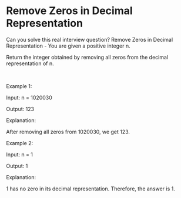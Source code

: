 # Remove Zeros in Decimal Representation

Can you solve this real interview question? Remove Zeros in Decimal Representation - You are given a positive integer n.

Return the integer obtained by removing all zeros from the decimal representation of n.

 

Example 1:

Input: n = 1020030

Output: 123

Explanation:

After removing all zeros from 1020030, we get 123.

Example 2:

Input: n = 1

Output: 1

Explanation:

1 has no zero in its decimal representation. Therefore, the answer is 1.
